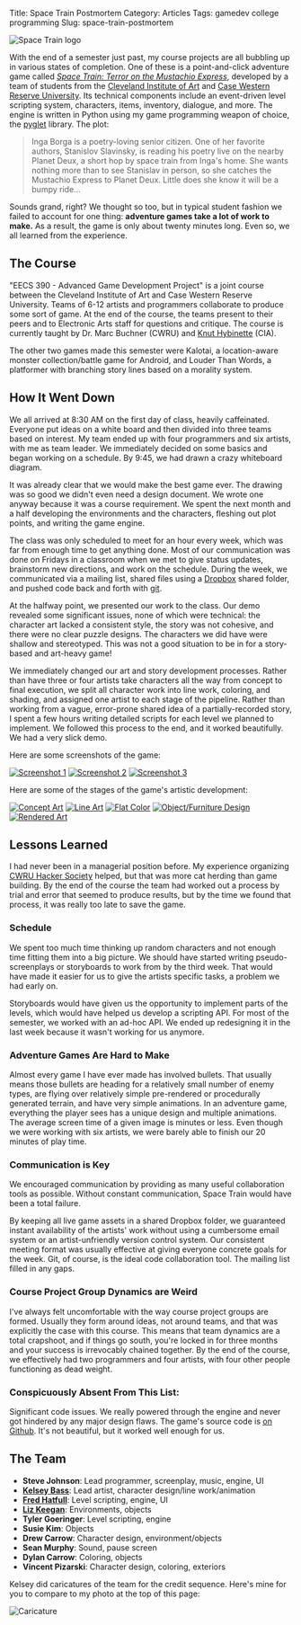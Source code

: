 Title: Space Train Postmortem
Category: Articles
Tags: gamedev college programming
Slug: space-train-postmortem

![Space Train logo](|filename|/img/content/space_train_logo.png)

With the end of a semester just past, my course projects are all bubbling up in
various states of completion. One of these is a point-and-click adventure game
called *[Space Train: Terror on the Mustachio
Express](|filename|/pages/space-train.md)*, developed by a team of
students from the [Cleveland Institute of Art](http:/www.cia.edu/) and [Case
Western Reserve University](http:/www.case.edu). Its technical components
include an event-driven level scripting system, characters, items, inventory,
dialogue, and more.  The engine is written in Python using my game programming
weapon of choice, the [pyglet](http:/www.pyglet.org) library. The plot:

> Inga Borga is a poetry-loving senior citizen. One of her favorite authors,
> Stanislov Slavinsky, is reading his poetry live on the nearby Planet Deux, a
> short hop by space train from Inga's home. She wants nothing more than to see
> Stanislav in person, so she catches the Mustachio Express to Planet Deux.
> Little does she know it will be a bumpy ride...

Sounds grand, right? We thought so too, but in typical student fashion we
failed to account for one thing: **adventure games take a lot of work to
make.** As a result, the game is only about twenty minutes long. Even so, we
all learned from the experience.

## The Course

"EECS 390 - Advanced Game Development Project" is a joint course between the
Cleveland Institute of Art and Case Western Reserve University. Teams of 6-12
artists and programmers collaborate to produce some sort of game. At the end of
the course, the teams present to their peers and to Electronic Arts staff for
questions and critique. The course is currently taught by Dr. Marc Buchner
(CWRU) and [Knut Hybinette](http://www.knuthybinette.com/) (CIA).

The other two games made this semester were Kalotai, a location-aware monster
collection/battle game for Android, and Louder Than Words, a platformer with
branching story lines based on a morality system.

## How It Went Down

We all arrived at 8:30 AM on the first day of class, heavily caffeinated.
Everyone put ideas on a white board and then divided into three teams based on
interest. My team ended up with four programmers and six artists, with me as
team leader. We immediately decided on some basics and began working on a
schedule. By 9:45, we had drawn a crazy whiteboard diagram.

It was already clear that we would make the best game ever. The drawing was so
good we didn't even need a design document. We wrote one anyway because it was
a course requirement. We spent the next month and a half developing the
environments and the characters, fleshing out plot points, and writing the game
engine.

The class was only scheduled to meet for an hour every week, which was far from
enough time to get anything done. Most of our communication was done on Fridays
in a classroom when we met to give status updates, brainstorm new directions,
and work on the schedule. During the week, we communicated via a mailing list,
shared files using a [Dropbox](http:/www.dropbox.com) shared folder, and
pushed code back and forth with [git](http:/www.git-scm.org/).

At the halfway point, we presented our work to the class. Our demo revealed
some significant issues, none of which were technical: the character art lacked
a consistent style, the story was not cohesive, and there were no clear puzzle
designs. The characters we did have were shallow and stereotyped. This was not
a good situation to be in for a story-based and art-heavy game!

We immediately changed our art and story development processes. Rather than
have three or four artists take characters all the way from concept to final
execution, we split all character work into line work, coloring, and shading,
and assigned one artist to each stage of the pipeline. Rather than working from
a vague, error-prone shared idea of a partially-recorded story, I spent a few
hours writing detailed scripts for each level we planned to implement. We
followed this process to the end, and it worked beautifully. We had a very
slick demo.

Here are some screenshots of the game:

[![Screenshot 1](|filename|/img/content/space_train_thumb_1.png)](|filename|/img/content/space_train_screenshot_1.png)
[![Screenshot 2](|filename|/img/content/space_train_thumb_2.png)](|filename|/img/content/space_train_screenshot_2.png)
[![Screenshot 3](|filename|/img/content/space_train_thumb_3.png)](|filename|/img/content/space_train_screenshot_3.png)

Here are some of the stages of the game's artistic development:

[![Concept Art](|filename|/img/content/space_train_art_1_thumb.png)](|filename|/img/content/space_train_art_1.png)
[![Line Art](|filename|/img/content/space_train_art_2_thumb.png)](|filename|/img/content/space_train_art_2.png)
[![Flat Color](|filename|/img/content/space_train_art_3_thumb.png)](|filename|/img/content/space_train_art_3.png)
[![Object/Furniture Design](|filename|/img/content/space_train_art_4_thumb.png)](|filename|/img/content/space_train_art_4.png)
[![Rendered Art](|filename|/img/content/space_train_art_5_thumb.png)](|filename|/img/content/space_train_art_5.png)

## Lessons Learned

I had never been in a managerial position before. My experience organizing
[CWRU Hacker Society](http:/hacsoc.org/) helped, but that was more cat herding
than game building. By the end of the course the team had worked out a process
by trial and error that seemed to produce results, but by the time we found
that process, it was really too late to save the game.

### Schedule

We spent too much time thinking up random characters and not enough time
fitting them into a big picture. We should have started writing
pseudo-screenplays or storyboards to work from by the third week. That would
have made it easier for us to give the artists specific tasks, a problem we had
early on.

Storyboards would have given us the opportunity to implement parts of the
levels, which would have helped us develop a scripting API. For most of the
semester, we worked with an ad-hoc API. We ended up redesigning it in the last
week because it wasn't working for us anymore.

### Adventure Games Are Hard to Make

Almost every game I have ever made has involved bullets. That usually means
those bullets are heading for a relatively small number of enemy types, are
flying over relatively simple pre-rendered or procedurally generated terrain,
and have very simple animations. In an adventure game, everything the player
sees has a unique design and multiple animations. The average screen time of a
given image is minutes or less. Even though we were working with six artists,
we were barely able to finish our 20 minutes of play time.

### Communication is Key

We encouraged communication by providing as many useful collaboration tools as
possible. Without constant communication, Space Train would have been a total
failure.

By keeping all live game assets in a shared Dropbox folder, we guaranteed
instant availability of the artists' work without using a cumbersome email
system or an artist-unfriendly version control system. Our consistent meeting
format was usually effective at giving everyone concrete goals for the week.
Git, of course, is the ideal code collaboration tool. The mailing list filled
in any gaps.

### Course Project Group Dynamics are Weird

I've always felt uncomfortable with the way course project groups are formed.
Usually they form around ideas, not around teams, and that was explicitly the
case with this course. This means that team dynamics are a total crapshoot, and
if things go south, you're locked in for three months and your success is
irrevocably chained together. By the end of the course, we effectively had two
programmers and four artists, with four other people functioning as dead
weight.

### Conspicuously Absent From This List:

Significant code issues. We really powered through the engine and never got
hindered by any major design flaws. The game's source code is [on
Github](http:/www.github.com/irskep/Space-Train). It's not beautiful, but it
worked well enough for us.

## The Team

* **Steve Johnson**: Lead programmer, screenplay, music, engine, UI
* **[Kelsey Bass](http:/taxidermyrobot.blogspot.com/)**: Lead artist, character design/line work/animation
* **[Fred Hatfull](http:/www.fredhatfull.com/)**: Level scripting, engine, UI
* **[Liz Keegan](http://www.ekeegan.com/)**: Environments, objects
* **Tyler Goeringer**: Level scripting, engine
* **Susie Kim**: Objects
* **Drew Carrow**: Character design, environment/objects
* **Sean Murphy**: Sound, pause screen
* **Dylan Carrow**: Coloring, objects
* **Vincent Pizarski**: Character design, coloring, exteriors

Kelsey did caricatures of the team for the credit sequence. Here's mine for you
to compare to my photo at the top of this page:

![Caricature](|filename|/img/content/space_train_caricature.png)

